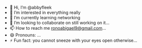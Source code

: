- 👋 Hi, I’m @abbyfleek
- 👀 I’m interested in everything really
- 🌱 I’m currently learning networking
- 💞️ I’m looking to collaborate on still working on it...
- 📫 How to reach me ronoabigael9@gmail.com...
- 😄 Pronouns: ...
- ⚡ Fun fact: you cannot sneeze with your eyes open otherwise...

<!---
abbyfleek/abbyfleek is a ✨ special ✨ repository because its `README.md` (this file) appears on your GitHub profile.
You can click the Preview link to take a look at your changes.
--->
